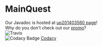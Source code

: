 # MainQuest 
Our Javadoc is hosted at [up201403560 page](http://paginas.fe.up.pt/~up201403560/doc/)!  
Why do you don't check out our [promo](https://www.youtube.com/watch?v=Nnt9KuhpjLA&feature=youtu.be.)?  
![Travis](https://travis-ci.com/icrto/clashOfDevs.svg?token=BFnKFxbXQp92qbyrLkA1&branch=master)  
![Codacy Badge](https://api.codacy.com/project/badge/Grade/cb86e5bb09fe433eb99dac88950ce32e)
[Codacy](https://www.codacy.com?utm_source=github.com&amp;utm_medium=referral&amp;utm_content=icrto/clashOfDevs&amp;utm_campaign=Badge_Grade)
